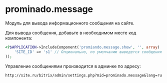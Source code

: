 # prominado.message

Модуль для вывода информационного сообщения на сайте.

Для вывода сообщения, добавьте в необходимом месте код компонента:

```php
<?$APPLICATION->IncludeComponent('promiando.message.show', '', array(
    'SITE_ID' => 's1' // Опционально, по умолчанию выведется сообщения для текущего сайта 
));

```

Управление сообщениями производится в админке по адресу:
```
http://site.ru/bitrix/admin/settings.php?mid=prominado.message&lang=ru
```